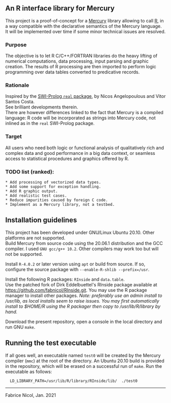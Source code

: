 ## An R interface library for Mercury

This project is a proof-of-concept for a
[Mercury](https://www.mercurylang.org) library allowing to call [R](https://www.r-project.org/),
in a way compatible with the declarative semantics of
the Mercury language.  
It will be implemented over time if some minor technical issues are
resolved.  

### Purpose

The objective is to let R C/C++/FORTRAN libraries do the heavy lifting
of numerical computations, data processing, input parsing and
graphic creation. The results of R processing are then imported to
perform logic programming over data tables converted to
predicative records.  

### Rationale

Inspired by the [SWI-Prolog `real`
package](https://github.com/SWI-Prolog/packages-real), by Nicos
Angelopoulous and Vitor Santos Costa.  
See brilliant developments therein.  
There are however differences linked to the fact that Mercury is a
compiled language: R code will be incorporated as strings into Mercury
code, not inlined as in the `real` SWI-Prolog package.

### Target

All users who need both logic or functional analysis of qualitatively
rich and complex data and good performance in a big data context, or
seamless access to statistical procedures and graphics offered by R.   

### TODO list (ranked):

    * Add processing of vectorized data types.
    * Add some support for exception handling.
    * Add R graphic output.
    * Add realistic test cases.
    * Reduce impurities caused by foreign C code.
    * Implement as a Mercury library, not a testbed.
    
## Installation guidelines

This project has been developed under GNU/Linux Ubuntu 20.10. Other
platforms are not supported.  
Build Mercury from source code using the 20.06.1 distribution and the
GCC compiler. I used `GNU gcc/g++ 10.2`. Other compilers may work
too but will not be supported.  

Install `R-4.0.2` or later version using `apt` or build from source. If
so, configure the source package with `--enable-R-shlib --prefix=/usr`.  

Install the following R packages: `RInside` and `data.table`.  
Use the patched fork of Dirk Eddelbuettel's RInside package available at  
https://github.com/fabnicol/RInside.git. 
You may use the R package manager to install other packages.
*Note: preferably use an admin install to /usr/lib, as local installs
seem to raise issues. You may first automatically install to $HOME/R
using the R packager then copy to /usr/lib/R/library by hand.*  

Download the present repository, open a console in the local directory
and run GNU `make`.  

## Running the test executable

If all goes well, an executable named `test0` will be created by the
Mercury compiler (`mmc`) at the root of the directory. An Ubuntu 20.10
build is provided in the repository, which will be erased on a successful
run of `make`. Run the executable as follows:   

      LD_LIBRARY_PATH=/usr/lib/R/library/RInside/lib/  ./test0  

-----------------------------------

Fabrice Nicol, Jan. 2021



